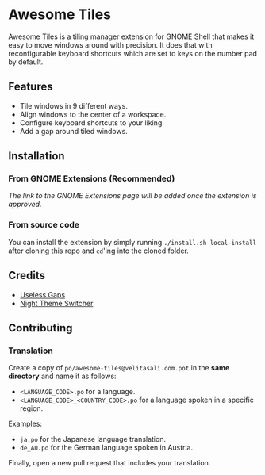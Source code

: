 # Awesome Tiles 

Awesome Tiles is a tiling manager extension for GNOME Shell that makes it easy to move 
windows around with precision. It does that with reconfigurable keyboard shortcuts 
which are set to keys on the number pad by default.

## Features

* Tile windows in 9 different ways.
* Align windows to the center of a workspace.
* Configure keyboard shortcuts to your liking.
* Add a gap around tiled windows.

## Installation

### From GNOME Extensions (Recommended)

*The link to the GNOME Extensions page will be added once the extension is approved.*

### From source code

You can install the extension by simply running `./install.sh local-install` after cloning
this repo and `cd`'ing into the cloned folder. 

## Credits

* [Useless Gaps](https://github.com/mipmip/gnome-shell-extensions-useless-gaps)
* [Night Theme Switcher](https://gitlab.com/rmnvgr/nightthemeswitcher-gnome-shell-extension) 

## Contributing

### Translation

Create a copy of `po/awesome-tiles@velitasali.com.pot` in the **same directory** and name it 
as follows:

* `<LANGUAGE_CODE>.po` for a language.
* `<LANGUAGE_CODE>_<COUNTRY_CODE>.po` for a language spoken in a specific region.

Examples:

* `ja.po` for the Japanese language translation.
* `de_AU.po` for the German language spoken in Austria.

Finally, open a new pull request that includes your translation.
